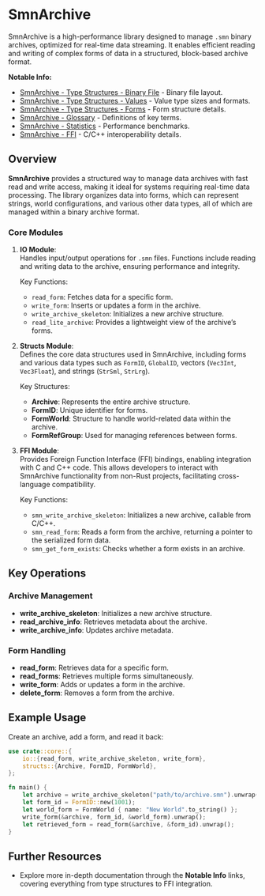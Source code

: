 # SmnArchive

SmnArchive is a high-performance library designed to manage `.smn` binary archives, optimized for real-time data streaming. It enables efficient reading and writing of complex forms of data in a structured, block-based archive format.

**Notable Info:**
- [SmnArchive - Type Structures - Binary File](./smnarchive/SmnArchive_Type_Structures_Binary_File.md) - Binary file layout.
- [SmnArchive - Type Structures - Values](./smnarchive/SmnArchive_Type_Structures_Values.md) - Value type sizes and formats.
- [SmnArchive - Type Structures - Forms](./smnarchive/SmnArchive_Type_Structures_Forms.md) - Form structure details.
- [SmnArchive - Glossary](./smnarchive/SmnArchive_Glossary.md) - Definitions of key terms.
- [SmnArchive - Statistics](./smnarchive/SmnArchive_Statistics.md) - Performance benchmarks.
- [SmnArchive - FFI](./smnarchive/SmnArchive_FFI.md) - C/C++ interoperability details.

## Overview

**SmnArchive** provides a structured way to manage data archives with fast read and write access, making it ideal for systems requiring real-time data processing. The library organizes data into forms, which can represent strings, world configurations, and various other data types, all of which are managed within a binary archive format.

### Core Modules

1. **IO Module**:  
   Handles input/output operations for `.smn` files. Functions include reading and writing data to the archive, ensuring performance and integrity.
   
   Key Functions:
   - `read_form`: Fetches data for a specific form.
   - `write_form`: Inserts or updates a form in the archive.
   - `write_archive_skeleton`: Initializes a new archive structure.
   - `read_lite_archive`: Provides a lightweight view of the archive’s forms.

2. **Structs Module**:  
   Defines the core data structures used in SmnArchive, including forms and various data types such as `FormID`, `GlobalID`, vectors (`Vec3Int`, `Vec3Float`), and strings (`StrSml`, `StrLrg`).
   
   Key Structures:
   - **Archive**: Represents the entire archive structure.
   - **FormID**: Unique identifier for forms.
   - **FormWorld**: Structure to handle world-related data within the archive.
   - **FormRefGroup**: Used for managing references between forms.

3. **FFI Module**:  
   Provides Foreign Function Interface (FFI) bindings, enabling integration with C and C++ code. This allows developers to interact with SmnArchive functionality from non-Rust projects, facilitating cross-language compatibility.

   Key Functions:
   - `smn_write_archive_skeleton`: Initializes a new archive, callable from C/C++.
   - `smn_read_form`: Reads a form from the archive, returning a pointer to the serialized form data.
   - `smn_get_form_exists`: Checks whether a form exists in an archive.

## Key Operations

### Archive Management
- **write_archive_skeleton**: Initializes a new archive structure.
- **read_archive_info**: Retrieves metadata about the archive.
- **write_archive_info**: Updates archive metadata.

### Form Handling
- **read_form**: Retrieves data for a specific form.
- **read_forms**: Retrieves multiple forms simultaneously.
- **write_form**: Adds or updates a form in the archive.
- **delete_form**: Removes a form from the archive.

## Example Usage

Create an archive, add a form, and read it back:

```rust
use crate::core::{
    io::{read_form, write_archive_skeleton, write_form},
    structs::{Archive, FormID, FormWorld},
};

fn main() {
    let archive = write_archive_skeleton("path/to/archive.smn").unwrap();
    let form_id = FormID::new(1001);
    let world_form = FormWorld { name: "New World".to_string() };
    write_form(&archive, form_id, &world_form).unwrap();
    let retrieved_form = read_form(&archive, &form_id).unwrap();
}
```

## Further Resources

- Explore more in-depth documentation through the **Notable Info** links, covering everything from type structures to FFI integration.
